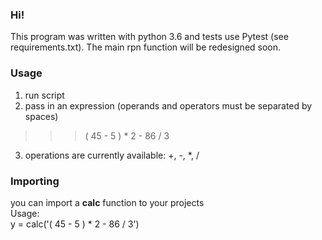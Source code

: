 ### Hi!
This program was written with python 3.6 and tests use Pytest (see requirements.txt).
The main rpn function will be redesigned soon.
### Usage
1) run script
2) pass in an expression (operands and operators must be separated by spaces)
>>> ( 45 - 5 ) * 2 - 86 / 3
3) operations are currently available: +, -, *, /

### Importing
you can import a <b>calc</b> function to your projects<br>
Usage:<br>
y = calc('( 45 - 5 ) * 2 - 86 / 3')

